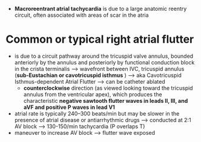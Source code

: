 - **Macroreentrant atrial tachycardia** is due to a large anatomic reentry circuit, often associated with areas of scar in the atria
# Common or typical right atrial flutter 
- is due to a circuit pathway around the tricuspid valve annulus, bounded anteriorly by the annulus and posteriorly by functional conduction block in the crista terminalis --> wavefront between IVC, tricuspid annulus (**sub-Eustachian or cavotricuspid isthmus** ) --> aka Cavotricuspid Isthmus-dependent Atrial Flutter --> can be catheter ablated 
	- **counterclockwise** direction (as viewed looking toward the tricuspid annulus from the ventricular apex), which produces the characteristic **negative sawtooth flutter waves in leads II, III, and aVF and positive P waves in lead V1**
- atrial rate is typically 240–300 beats/min but may be slower in the presence of atrial disease or antiarrhythmic drugs --> conducted at 2:1 AV block --> 130-150/min tachycardia (P overlaps T)
- maneuver to increase AV block --> flutter wave exposed 